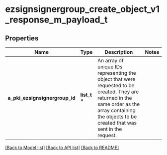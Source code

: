 # ezsignsignergroup_create_object_v1_response_m_payload_t

## Properties
Name | Type | Description | Notes
------------ | ------------- | ------------- | -------------
**a_pki_ezsignsignergroup_id** | **list_t \*** | An array of unique IDs representing the object that were requested to be created.  They are returned in the same order as the array containing the objects to be created that was sent in the request. | 

[[Back to Model list]](../README.md#documentation-for-models) [[Back to API list]](../README.md#documentation-for-api-endpoints) [[Back to README]](../README.md)


